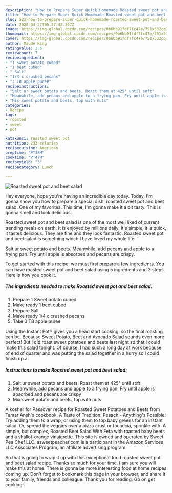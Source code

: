 ```yaml
---
description: "How to Prepare Super Quick Homemade Roasted sweet pot and beet salad"
title: "How to Prepare Super Quick Homemade Roasted sweet pot and beet salad"
slug: 523-how-to-prepare-super-quick-homemade-roasted-sweet-pot-and-beet-salad
date: 2020-04-27T05:37:42.307Z
image: https://img-global.cpcdn.com/recipes/0b6bb91fdf7fc47e/751x532cq70/roasted-sweet-pot-and-beet-salad-recipe-main-photo.jpg
thumbnail: https://img-global.cpcdn.com/recipes/0b6bb91fdf7fc47e/751x532cq70/roasted-sweet-pot-and-beet-salad-recipe-main-photo.jpg
cover: https://img-global.cpcdn.com/recipes/0b6bb91fdf7fc47e/751x532cq70/roasted-sweet-pot-and-beet-salad-recipe-main-photo.jpg
author: Maude King
ratingvalue: 3.6
reviewcount: 7
recipeingredient:
- "1 Sweet potato cubed"
- "1 beet cubed"
- " Salt"
- "1/4 c crushed pecans"
- "3 TB apple puree"
recipeinstructions:
- "Salt ur sweet potato and beets. Roast them at 425° until soft"
- "Meanwhile, add pecans and apple to a frying pan. Fry until apple is absorbed and pecans are crispy"
- "Mix sweet potato and beets, top with nuts"
categories:
- Recipe
tags:
- roasted
- sweet
- pot

katakunci: roasted sweet pot 
nutrition: 233 calories
recipecuisine: American
preptime: "PT38M"
cooktime: "PT47M"
recipeyield: "3"
recipecategory: Lunch

---
```



![Roasted sweet pot and beet salad](https://img-global.cpcdn.com/recipes/0b6bb91fdf7fc47e/751x532cq70/roasted-sweet-pot-and-beet-salad-recipe-main-photo.jpg)

Hey everyone, hope you're having an incredible day today. Today, I'm gonna show you how to prepare a special dish, roasted sweet pot and beet salad. One of my favorites. This time, I'm gonna make it a bit tasty. This is gonna smell and look delicious.

Roasted sweet pot and beet salad is one of the most well liked of current trending meals on earth. It is enjoyed by millions daily. It's simple, it is quick, it tastes delicious. They are fine and they look fantastic. Roasted sweet pot and beet salad is something which I have loved my whole life.

Salt ur sweet potato and beets. Meanwhile, add pecans and apple to a frying pan. Fry until apple is absorbed and pecans are crispy.


To get started with this recipe, we must first prepare a few ingredients. You can have roasted sweet pot and beet salad using 5 ingredients and 3 steps. Here is how you cook it.

<!--inarticleads1-->

##### The ingredients needed to make Roasted sweet pot and beet salad:

1. Prepare 1 Sweet potato cubed
1. Make ready 1 beet cubed
1. Prepare  Salt
1. Make ready 1/4 c crushed pecans
1. Take 3 TB apple puree


Using the Instant Pot® gives you a head start cooking, so the final roasting can be. Because Sweet Potato, Beet and Avocado Salad sounds even more perfect! But I did roast sweet potatoes and beets last night so that I could make this salad tonight. Of course, I had such a long day at work because of end of quarter and was putting the salad together in a hurry so I could finish up a. 

<!--inarticleads2-->

##### Instructions to make Roasted sweet pot and beet salad:

1. Salt ur sweet potato and beets. Roast them at 425° until soft
1. Meanwhile, add pecans and apple to a frying pan. Fry until apple is absorbed and pecans are crispy
1. Mix sweet potato and beets, top with nuts


A kosher for Passover recipe for Roasted Sweet Potatoes and Beets from Tamar Ansh&#39;s cookbook, A Taste of Tradition: Pesach - Anything&#39;s Possible! Try adding them to a wrap, or using them to top baby greens for an instant salad. Or, spread the veggies over a pizza crust or focaccia, sprinkle with. A simple, but complex, Roasted Beet Salad With Feta with roasted baby beets and a shallot-orange vinaigrette. This site is owned and operated by Sweet Pea Chef LLC. asweetpeachef.com is a participant in the Amazon Services LLC Associates Program, an affiliate advertising program. 

So that is going to wrap it up with this exceptional food roasted sweet pot and beet salad recipe. Thanks so much for your time. I am sure you will make this at home. There is gonna be more interesting food at home recipes coming up. Don't forget to bookmark this page in your browser, and share it to your family, friends and colleague. Thank you for reading. Go on get cooking!
